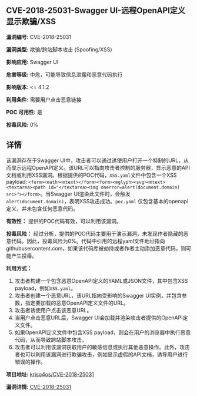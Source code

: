 ## CVE-2018-25031-Swagger UI-远程OpenAPI定义显示欺骗/XSS

**漏洞编号:** CVE-2018-25031

**漏洞类型:** 欺骗/跨站脚本攻击 (Spoofing/XSS)

**影响应用:** Swagger UI

**危害等级:** 中危，可能导致信息泄露和恶意代码执行

**影响版本:** <= 4.1.2

**利用条件:** 需要用户点击恶意链接

**POC 可用性:** 是

**投毒风险:** 0%

## 详情

该漏洞存在于Swagger UI中，攻击者可以通过诱使用户打开一个特制的URL，从而显示远程OpenAPI定义。该URL可以指向攻击者控制的服务器，显示恶意的API文档或利用XSS漏洞。根据提供的POC代码，`XSS.yaml`文件中包含一个XSS payload: `<form><math><mtext></form><form><mglyph><svg><mtext><textarea><path id="</textarea><img onerror=alert(document.domain) src>"></form>`。当Swagger UI渲染此文件时，会触发`alert(document.domain)`，表明XSS攻击成功。`poc.yaml` 仅包含基本的openapi定义，并未包含任何恶意代码。

**有效性：** 提供的POC代码有效，可以利用该漏洞。

**投毒风险：** 经过分析，提供的POC代码主要用于演示漏洞，未发现作者隐藏的恶意代码。因此，投毒风险为0%。代码中引用的远程yaml文件地址指向githubusercontent.com，如果该代码库被劫持或者作者主动添加恶意代码，则可能产生投毒。

**利用方式：** 
1.  攻击者构建一个包含恶意OpenAPI定义的YAML或JSON文件，其中包含XSS payload，例如`XSS.yaml`。
2.  攻击者创建一个恶意URL，该URL指向受影响的Swagger UI实例，并包含参数，指定要加载的恶意OpenAPI定义文件的URL。
3.  攻击者诱使用户点击该恶意URL。
4.  当用户点击恶意URL后，Swagger UI会加载并渲染攻击者提供的OpenAPI定义文件。
5.  如果OpenAPI定义文件中包含XSS payload，则会在用户的浏览器中执行恶意代码，从而导致跨站脚本攻击。
6.  攻击者可以利用该漏洞窃取用户的敏感信息或执行其他恶意操作。此外，攻击者也可以利用该漏洞进行欺骗攻击，例如显示虚假的API文档，诱导用户进行错误的操作。

**项目地址:** [kriso4os/CVE-2018-25031](https://github.com/kriso4os/CVE-2018-25031)

**漏洞详情:** [CVE-2018-25031](https://nvd.nist.gov/vuln/detail/CVE-2018-25031)